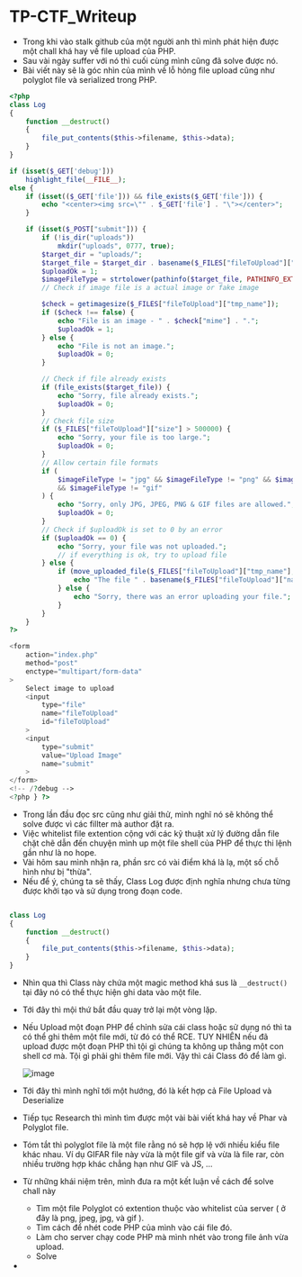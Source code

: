 # TP-CTF_Writeup

- Trong khi vào stalk github của một người anh thì mình phát hiện được một chall khá hay về file upload của PHP.
- Sau vài ngày suffer với nó thì cuối cùng mình cũng đã solve được nó.
- Bài viết này sẽ là góc nhìn của mình về lỗ hỏng file upload cũng như polyglot file và serialized trong PHP.

```php
<?php
class Log
{
    function __destruct()
    {
        file_put_contents($this->filename, $this->data);
    }
}

if (isset($_GET['debug']))
    highlight_file(__FILE__);
else {
    if (isset(($_GET['file'])) && file_exists($_GET['file'])) {
        echo "<center><img src=\"" . $_GET['file'] . "\"></center>";
    }

    if (isset($_POST["submit"])) {
        if (!is_dir("uploads"))
            mkdir("uploads", 0777, true);
        $target_dir = "uploads/";
        $target_file = $target_dir . basename($_FILES["fileToUpload"]["name"]);
        $uploadOk = 1;
        $imageFileType = strtolower(pathinfo($target_file, PATHINFO_EXTENSION));
        // Check if image file is a actual image or fake image

        $check = getimagesize($_FILES["fileToUpload"]["tmp_name"]);
        if ($check !== false) {
            echo "File is an image - " . $check["mime"] . ".";
            $uploadOk = 1;
        } else {
            echo "File is not an image.";
            $uploadOk = 0;
        }

        // Check if file already exists
        if (file_exists($target_file)) {
            echo "Sorry, file already exists.";
            $uploadOk = 0;
        }
        // Check file size
        if ($_FILES["fileToUpload"]["size"] > 500000) {
            echo "Sorry, your file is too large.";
            $uploadOk = 0;
        }
        // Allow certain file formats
        if (
            $imageFileType != "jpg" && $imageFileType != "png" && $imageFileType != "jpeg"
            && $imageFileType != "gif"
        ) {
            echo "Sorry, only JPG, JPEG, PNG & GIF files are allowed.";
            $uploadOk = 0;
        }
        // Check if $uploadOk is set to 0 by an error
        if ($uploadOk == 0) {
            echo "Sorry, your file was not uploaded.";
            // if everything is ok, try to upload file
        } else {
            if (move_uploaded_file($_FILES["fileToUpload"]["tmp_name"], $target_file)) {
                echo "The file " . basename($_FILES["fileToUpload"]["name"]) . " has been uploaded.";
            } else {
                echo "Sorry, there was an error uploading your file.";
            }
        }
    }
?>

<form
    action="index.php"
    method="post"
    enctype="multipart/form-data"
>
    Select image to upload
    <input
        type="file"
        name="fileToUpload"
        id="fileToUpload"
    >
    <input
        type="submit"
        value="Upload Image"
        name="submit"
    >
</form>
<!-- /?debug -->
<?php } ?>
```

- Trong lần đầu đọc src cũng như giải thử, mình nghĩ nó sẽ không thể solve được vì các fillter mà author đặt ra.
- Việc whitelist file extention cộng với các kỹ thuật xử lý đường dẫn file chặt chẽ dẫn đến chuyện mình up một file shell của PHP để thực thi lệnh gần như là no hope.
- Vài hôm sau mình nhận ra, phần src có vài điểm khá là lạ, một số chỗ hình như bị "thừa".
- Nếu để ý, chúng ta sẽ thấy, Class Log được định nghĩa nhưng chưa từng được khởi tạo và sử dụng trong đoạn code.
```php

class Log
{
    function __destruct()
    {
        file_put_contents($this->filename, $this->data);
    }
}
```

- Nhìn qua thì Class này chứa một magic method khá sus là ```__destruct()``` tại đây nó có thể thực hiện ghi data vào một file.
- Tới đây thì mội thứ bắt đầu quay trở lại một vòng lặp.
- Nếu Upload một đoạn PHP để chỉnh sửa cái class hoặc sử dụng nó thì ta có thể ghi thêm một file mới, từ đó có thể RCE. TUY NHIÊN nếu đã upload được một đoạn PHP thì tội gì chúng ta không up thẳng một con shell cơ mà. Tội gì phải ghi thêm file mới. Vậy thì cái Class đó để làm gì.

     ![image](https://github.com/user-attachments/assets/e6e63175-fd57-418e-9255-c9c6a0c458a2)

- Tới đây thì mình nghĩ tới một hướng, đó là kết hợp cả File Upload và Deserialize
- Tiếp tục Research thì mình tìm được một vài bài viết khá hay về Phar và Polyglot file.
- Tóm tắt thì polyglot file là một file rằng nó sẽ hợp lệ với nhiều kiểu file khác nhau. Ví dụ GIFAR file này vừa là một file gif và vừa là file rar, còn nhiều trường hợp khác chẳng hạn như GIF và JS, …
- Từ những khái niệm trên, mình đưa ra một kết luận về cách để solve chall này
   + Tìm một file Polyglot có extention thuộc vào whitelist của server ( ở đây là png, jpeg, jpg, và gif ).
   + Tìm cách để nhét code PHP của mình vào cái file đó.
   + Làm cho server chạy code PHP mà mình nhét vào trong file ảnh vừa upload.
   + Solve
- 

